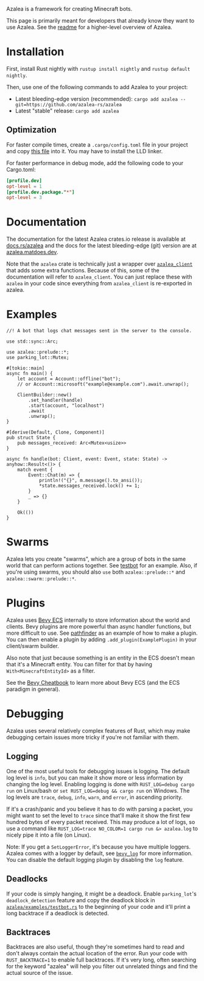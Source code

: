 Azalea is a framework for creating Minecraft bots.

This page is primarily meant for developers that already know they want to use Azalea.
See the [readme](https://github.com/azalea-rs/azalea) for a higher-level overview of Azalea.

# Installation

First, install Rust nightly with `rustup install nightly` and `rustup default nightly`.

Then, use one of the following commands to add Azalea to your project:

-   Latest bleeding-edge version (recommended): `cargo add azalea --git=https://github.com/azalea-rs/azalea`
-   Latest "stable" release: `cargo add azalea`

## Optimization

For faster compile times, create a `.cargo/config.toml` file in your project and copy
[this file](https://github.com/azalea-rs/azalea/blob/main/.cargo/config_fast_builds)
into it. You may have to install the LLD linker.

For faster performance in debug mode, add the following code to your
Cargo.toml:

```toml
[profile.dev]
opt-level = 1
[profile.dev.package."*"]
opt-level = 3
```

# Documentation

The documentation for the latest Azalea crates.io release is available at [docs.rs/azalea](https://docs.rs/azalea/latest/azalea/) and the docs for the latest bleeding-edge (git) version are at [azalea.matdoes.dev](https://azalea.matdoes.dev/azalea/).

Note that the `azalea` crate is technically just a wrapper over [`azalea_client`] that adds some extra functions.
Because of this, some of the documentation will refer to `azalea_client`.
You can just replace these with `azalea` in your code since everything from `azalea_client` is re-exported in azalea.

# Examples

```rust,no_run
//! A bot that logs chat messages sent in the server to the console.

use std::sync::Arc;

use azalea::prelude::*;
use parking_lot::Mutex;

#[tokio::main]
async fn main() {
    let account = Account::offline("bot");
    // or Account::microsoft("example@example.com").await.unwrap();

    ClientBuilder::new()
        .set_handler(handle)
        .start(account, "localhost")
        .await
        .unwrap();
}

#[derive(Default, Clone, Component)]
pub struct State {
    pub messages_received: Arc<Mutex<usize>>
}

async fn handle(bot: Client, event: Event, state: State) -> anyhow::Result<()> {
    match event {
        Event::Chat(m) => {
            println!("{}", m.message().to_ansi());
            *state.messages_received.lock() += 1;
        }
        _ => {}
    }

    Ok(())
}
```

# Swarms

Azalea lets you create "swarms", which are a group of bots in the same world that can perform actions together. See [testbot](https://github.com/azalea-rs/azalea/blob/main/azalea/examples/testbot/main.rs) for an example. Also, if you're using swarms, you should also `use` both `azalea::prelude::*` and `azalea::swarm::prelude::*`.

# Plugins

Azalea uses [Bevy ECS](https://docs.rs/bevy_ecs) internally to store information about the world and clients. Bevy plugins are more powerful than async handler functions, but more difficult to use. See [pathfinder](https://github.com/azalea-rs/azalea/blob/main/azalea/src/pathfinder/mod.rs) as an example of how to make a plugin. You can then enable a plugin by adding `.add_plugin(ExamplePlugin)` in your client/swarm builder.

Also note that just because something is an entity in the ECS doesn't mean that it's a Minecraft entity. You can filter for that by having `With<MinecraftEntityId>` as a filter.

See the [Bevy Cheatbook](https://bevy-cheatbook.github.io/programming/ecs-intro.html) to learn more about Bevy ECS (and the ECS paradigm in general).

# Debugging

Azalea uses several relatively complex features of Rust, which may make debugging certain issues more tricky if you're not familiar with them.

## Logging

One of the most useful tools for debugging issues is logging. The default log level is `info`, but you can make it show more or less information by changing the log level. Enabling logging is done with `RUST_LOG=debug cargo run` on Linux/bash or `set RUST_LOG=debug && cargo run` on Windows. The log levels are `trace`, `debug`, `info`, `warn`, and `error`, in ascending priority.

If it's a crash/panic and you believe it has to do with parsing a packet, you might want to set the level to `trace` since that'll make it show the first few hundred bytes of every packet received. This may produce a lot of logs, so use a command like `RUST_LOG=trace NO_COLOR=1 cargo run &> azalea.log` to nicely pipe it into a file (on Linux).

Note: If you get a `SetLoggerError`, it's because you have multiple loggers. Azalea comes with a logger by default, see [`bevy_log`] for more information. You can disable the default logging plugin by disabling the `log` feature.

## Deadlocks

If your code is simply hanging, it might be a deadlock. Enable `parking_lot`'s `deadlock_detection` feature and copy the deadlock block in [`azalea/examples/testbot.rs`](https://github.com/azalea-rs/azalea/blob/main/azalea/examples/testbot/main.rs) to the beginning of your code and it'll print a long backtrace if a deadlock is detected.

## Backtraces

Backtraces are also useful, though they're sometimes hard to read and don't always contain the actual location of the error. Run your code with `RUST_BACKTRACE=1` to enable full backtraces. If it's very long, often searching for the keyword "azalea" will help you filter out unrelated things and find the actual source of the issue.

[`azalea_client`]: https://docs.rs/azalea-client
[`bevy_log`]: https://docs.rs/bevy_log
